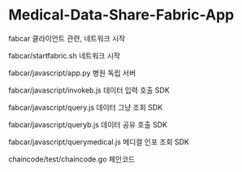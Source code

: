 # Medical-Data-Share-Fabric-App

fabcar
클라이언트 관련, 네트워크 시작

fabcar/startfabric.sh
네트워크 시작

fabcar/javascript/app.py
병원 독립 서버

fabcar/javascript/invokeb.js
데이터 입력 호출 SDK

fabcar/javascript/query.js
데이터 그냥 조회 SDK

fabcar/javascript/queryb.js
데이터 공유 호출 SDK

fabcar/javascript/querymedical.js
메디컬 인포 조회 SDK

chaincode/test/chaincode.go
체인코드

